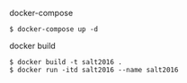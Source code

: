 docker-compose
```
$ docker-compose up -d
```

docker  build
```
$ docker build -t salt2016 .
$ docker run -itd salt2016 --name salt2016 
```

